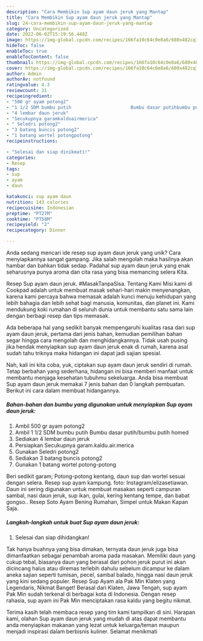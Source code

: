 ```yaml
---
description: "Cara Membikin Sup ayam daun jeruk yang Mantap"
title: "Cara Membikin Sup ayam daun jeruk yang Mantap"
slug: 24-cara-membikin-sup-ayam-daun-jeruk-yang-mantap
category: Uncategorized
date: 2022-06-02T15:19:56.448Z
image: https://img-global.cpcdn.com/recipes/166fa10c64c0e8a6/680x482cq70/sup-ayam-daun-jeruk-foto-resep-utama.jpg
hideToc: false
enableToc: true
enableTocContent: false
thumbnail: https://img-global.cpcdn.com/recipes/166fa10c64c0e8a6/680x482cq70/sup-ayam-daun-jeruk-foto-resep-utama.jpg
cover: https://img-global.cpcdn.com/recipes/166fa10c64c0e8a6/680x482cq70/sup-ayam-daun-jeruk-foto-resep-utama.jpg
author: Admin
authorAv: notfound
ratingvalue: 4.3
reviewcount: 21
recipeingredient:
- "500 gr ayam potong2"
- "1 1/2 SDM bumbu putih                      Bumbu dasar putihbumbu putih homed"
- "4 lembar daun jeruk"
- "Secukupnya garamkalduairmerica"
- " Seledri potong2"
- "3 batang buncis potong2"
- "1 batang wortel potongpotong"
recipeinstructions:

- "Selesai dan siap dinikmati!"
categories:
- Resep
tags:
- sup
- ayam
- daun

katakunci: sup ayam daun 
nutrition: 143 calories
recipecuisine: Indonesian
preptime: "PT27M"
cooktime: "PT58M"
recipeyield: "2"
recipecategory: Dinner

---
```





Anda sedang mencari ide resep sup ayam daun jeruk yang unik? Cara menyiapkannya sangat gampang. Jika salah mengolah maka hasilnya akan hambar dan bahkan tidak sedap. Padahal sup ayam daun jeruk yang enak seharusnya punya aroma dan cita rasa yang bisa memancing selera Kita.





Resep Sup ayam daun jeruk. #MasakTanpaSisa. Tentang Kami Misi kami di Cookpad adalah untuk membuat masak sehari-hari makin menyenangkan, karena kami percaya bahwa memasak adalah kunci menuju kehidupan yang lebih bahagia dan lebih sehat bagi manusia, komunitas, dan planet ini. Kami mendukung koki rumahan di seluruh dunia untuk membantu satu sama lain dengan berbagi resep dan tips memasak.

Ada beberapa hal yang sedikit banyak mempengaruhi kualitas rasa dari sup ayam daun jeruk, pertama dari jenis bahan, kemudian pemilihan bahan segar hingga cara mengolah dan menghidangkannya. Tidak usah pusing jika hendak menyiapkan sup ayam daun jeruk enak di rumah, karena asal sudah tahu triknya maka hidangan ini dapat jadi sajian spesial.






Nah, kali ini kita coba, yuk, ciptakan sup ayam daun jeruk sendiri di rumah. Tetap berbahan yang sederhana, hidangan ini bisa memberi manfaat untuk membantu menjaga kesehatan tubuhmu sekeluarga. Anda bisa membuat Sup ayam daun jeruk memakai 7 jenis bahan dan 0 langkah pembuatan. Berikut ini cara dalam membuat hidangannya.

<!--inarticleads1-->

##### Bahan-bahan dan bumbu yang digunakan untuk menyiapkan Sup ayam daun jeruk:

1. Ambil 500 gr ayam potong2
1. Ambil 1 1/2 SDM bumbu putih                      Bumbu dasar putih/bumbu putih homed
1. Sediakan 4 lembar daun jeruk
1. Persiapkan Secukupnya garam.kaldu.air.merica
1. Gunakan  Seledri potong2
1. Sediakan 3 batang buncis potong2
1. Gunakan 1 batang wortel potong-potong


Beri sedikit garam; Potong-potong kentang, daun sup dan wortel sesuai dengan selera. Resep sup ayam kampung. foto: Instagram/elizasetiawan. Daun ini sering digunakan untuk membuat masakan seperti campuran sambal, nasi daun jeruk, sup ikan, gulai, kering kentang tempe, dan babat gongso.. Resep Soto Ayam Bening Rumahan, Simpel untuk Makan Kapan Saja. 

<!--inarticleads2-->

##### Langkah-langkah untuk buat Sup ayam daun jeruk:


1. Selesai dan siap dihidangkan!

Tak hanya buahnya yang bisa dimakan, ternyata daun jeruk juga bisa dimanfaatkan sebagai penambah aroma pada masakan. Memiliki daun yang cukup tebal, biasanya daun yang berasal dari pohon jeruk purut ini akan dicincang halus atau diremas terlebih dahulu sebelum dicampur ke dalam aneka sajian seperti tumisan, pecel, sambal balado, hingga nasi daun jeruk yang kini sedang populer. Resep Sup Ayam ala Pak Min Klaten yang Legendaris, Nikmat Banget! Berasal dari Klaten, Jawa Tengah, sup ayam Pak Min sudah terkenal di berbagai kota di Indonesia. Dengan resep rahasia, sup ayam ini Pak Min menciptakan rasa kaldu yang begitu nikmat. 

Terima kasih telah membaca resep yang tim kami tampilkan di sini. Harapan kami, olahan Sup ayam daun jeruk yang mudah di atas dapat membantu anda menyiapkan makanan yang lezat untuk keluarga/teman maupun menjadi inspirasi dalam berbisnis kuliner. Selamat menikmati
